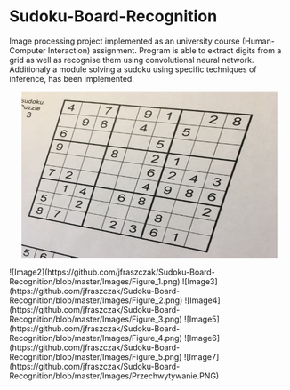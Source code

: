 # Sudoku-Board-Recognition

Image processing project implemented as an university course (Human-Computer Interaction) assignment.
Program is able to extract digits from a grid as well as recognise them using convolutional neural network.
Additionaly a module solving a sudoku using specific techniques of inference, has been implemented.

<p align="center">
  <img width="460" height="300" src="https://github.com/jfraszczak/Sudoku-Board-Recognition/blob/master/Images/sudoku9.jpg">
</p>
![Image2](https://github.com/jfraszczak/Sudoku-Board-Recognition/blob/master/Images/Figure_1.png)
![Image3](https://github.com/jfraszczak/Sudoku-Board-Recognition/blob/master/Images/Figure_2.png)
![Image4](https://github.com/jfraszczak/Sudoku-Board-Recognition/blob/master/Images/Figure_3.png)
![Image5](https://github.com/jfraszczak/Sudoku-Board-Recognition/blob/master/Images/Figure_4.png)
![Image6](https://github.com/jfraszczak/Sudoku-Board-Recognition/blob/master/Images/Figure_5.png)
![Image7](https://github.com/jfraszczak/Sudoku-Board-Recognition/blob/master/Images/Przechwytywanie.PNG)
